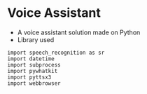 # Voice Assistant
- A voice assistant solution made on Python 
- Library used 
```
import speech_recognition as sr 
import datetime
import subprocess
import pywhatkit
import pyttsx3
import webbrowser
```
